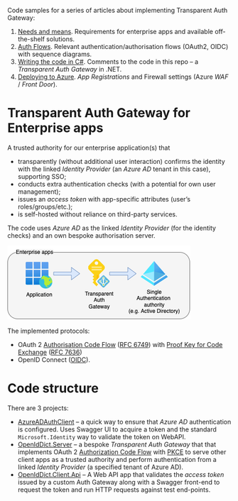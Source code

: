 Code samples for a series of articles about implementing Transparent Auth Gateway:
1. [Needs and means](https://alex-klaus.com/transparent-auth-gateway-1). Requirements for enterprise apps and available off-the-shelf solutions.
2. [Auth Flows](https://alex-klaus.com/transparent-auth-gateway-2). Relevant authentication/authorisation flows (OAuth2, OIDC) with sequence diagrams.
3. [Writing the code in C#](https://alex-klaus.com/transparent-auth-gateway-3). Comments to the code in this repo – a _Transparent Auth Gateway_ in .NET.
4. [Deploying to Azure](https://alex-klaus.com/transparent-auth-gateway-4). _App Registrations_ and Firewall settings (Azure _WAF_ / _Front Door_).

# Transparent Auth Gateway for Enterprise apps

A trusted authority for our enterprise application(s) that
- transparently (without additional user interaction) confirms the identity with the linked _Identity Provider_ (an _Azure AD_ tenant in this case), supporting SSO;
- conducts extra authentication checks (with a potential for own user management);
- issues an _access token_ with app-specific attributes (user’s roles/groups/etc.);
- is self-hosted without reliance on third-party services.

The code uses _Azure AD_ as the linked _Identity Provider_ (for the identity checks) and an own bespoke authorisation server. 

![Transparent Auth Gateway](./auth-gateway-enterprise-apps.png)

The implemented protocols:
- OAuth 2 [Authorisation Code Flow](https://auth0.com/docs/get-started/authentication-and-authorization-flow/authorization-code-flow) ([RFC 6749](https://www.rfc-editor.org/rfc/rfc6749#section-4.1)) with [Proof Key for Code Exchange](https://www.oauth.com/oauth2-servers/pkce/) ([RFC 7636](https://www.rfc-editor.org/rfc/rfc7636))
- OpenID Connect ([OIDC](https://openid.net/connect/)).

# Code structure
There are 3 projects:

- [AzureADAuthClient](./AzureADAuthClient) – a quick way to ensure that _Azure AD_ authentication is configured. Uses Swagger UI to acquire a token and the standard `Microsoft.Identity` way to validate the token on WebAPI.
- [OpenIdDict.Server](./OpenIdDict.Server) – a bespoke _Transparent Auth Gateway_ that that implements OAuth 2 [Authorization Code Flow](https://auth0.com/docs/get-started/authentication-and-authorization-flow/authorization-code-flow) with [PKCE](https://oauth.net/2/pkce/) to serve other client apps as a trusted authority and perform authentication from a linked _Identity Provider_ (a specified tenant of Azure AD).
- [OpenIdDict.Client.Api](./OpenIdDict.Client.Api) – A Web API app that validates the _access token_ issued by a custom Auth Gateway along with a Swagger front-end to request the token and run HTTP requests against test end-points.

